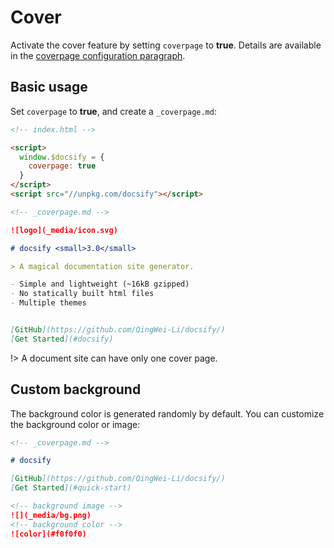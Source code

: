 # Cover

Activate the cover feature by setting `coverpage` to **true**. Details are available in the [coverpage configuration paragraph](configuration#coverpage).

## Basic usage

Set `coverpage` to **true**, and create a `_coverpage.md`:

```html
<!-- index.html -->

<script>
  window.$docsify = {
    coverpage: true
  }
</script>
<script src="//unpkg.com/docsify"></script>
```


```markdown
<!-- _coverpage.md -->

![logo](_media/icon.svg)

# docsify <small>3.0</small>

> A magical documentation site generator.

- Simple and lightweight (~16kB gzipped)
- No statically built html files
- Multiple themes


[GitHub](https://github.com/QingWei-Li/docsify/)
[Get Started](#docsify)
```

!> A document site can have only one cover page.

## Custom background

The background color is generated randomly by default. You can customize the background color or image:

```markdown
<!-- _coverpage.md -->

# docsify

[GitHub](https://github.com/QingWei-Li/docsify/)
[Get Started](#quick-start)

<!-- background image -->
![](_media/bg.png)
<!-- background color -->
![color](#f0f0f0)
```
